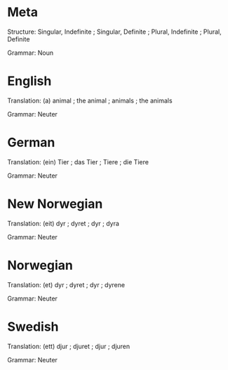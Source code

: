 Meta
====

Structure: Singular, Indefinite ; Singular, Definite ; Plural, Indefinite ; Plural, Definite

Grammar:   Noun



English
=======

Translation: (a) animal ; the animal ; animals ; the animals

Grammar:     Neuter



German
======

Translation: (ein) Tier ; das Tier ; Tiere ; die Tiere

Grammar:     Neuter



New Norwegian
=============

Translation: (eit) dyr ; dyret ; dyr ; dyra

Grammar:     Neuter



Norwegian
=========

Translation: (et) dyr ; dyret ; dyr ; dyrene

Grammar:     Neuter



Swedish
=======

Translation: (ett) djur ; djuret ; djur ; djuren

Grammar:     Neuter
